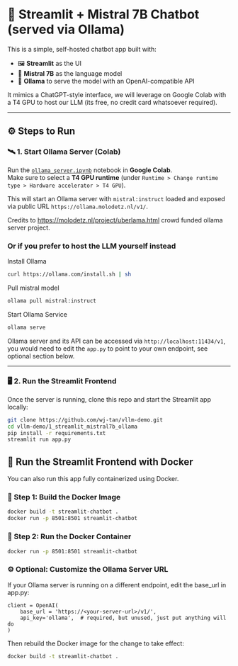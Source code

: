 # 🧠 Streamlit + Mistral 7B Chatbot (served via Ollama)

This is a simple, self-hosted chatbot app built with:

- 🖼️ **Streamlit** as the UI  
- 🧠 **Mistral 7B** as the language model  
- 🚀 **Ollama** to serve the model with an OpenAI-compatible API

It mimics a ChatGPT-style interface, we will leverage on Google Colab with a T4 GPU to host our LLM (its free, no credit card whatsoever required).

---

## ⚙️ Steps to Run

### 🛰️ 1. Start Ollama Server (Colab)

Run the [`ollama_server.ipynb`](./ollama_server.ipynb) notebook in **Google Colab**.  
Make sure to select a **T4 GPU runtime** (under `Runtime > Change runtime type > Hardware accelerator > T4 GPU`).

This will start an Ollama server with `mistral:instruct` loaded and exposed via public URL `https://ollama.molodetz.nl/v1/`.

Credits to https://molodetz.nl/project/uberlama.html crowd funded ollama server project.

### Or if you prefer to host the LLM yourself instead ###

Install Ollama
```bash
curl https://ollama.com/install.sh | sh
```

Pull mistral model
```bash
ollama pull mistral:instruct
```

Start Ollama Service
```bash
ollama serve
```

Ollama server and its API can be accessed via `http://localhost:11434/v1`, you would need to edit the `app.py` to point to your own endpoint, see optional section below.

---

### 🖥️ 2. Run the Streamlit Frontend

Once the server is running, clone this repo and start the Streamlit app locally:

```bash
git clone https://github.com/wj-tan/vllm-demo.git
cd vllm-demo/1_streamlit_mistral7b_ollama
pip install -r requirements.txt
streamlit run app.py
```

## 🐳 Run the Streamlit Frontend with Docker

You can also run this app fully containerized using Docker.

### 🧱 Step 1: Build the Docker Image

```bash
docker build -t streamlit-chatbot .
docker run -p 8501:8501 streamlit-chatbot
```

### 🚀 Step 2: Run the Docker Container

```bash
docker run -p 8501:8501 streamlit-chatbot
```

### ⚙️ Optional: Customize the Ollama Server URL

If your Ollama server is running on a different endpoint, edit the base_url in app.py:

```
client = OpenAI(
    base_url = 'https://<your-server-url>/v1/',
    api_key='ollama',  # required, but unused, just put anything will do
)
```

Then rebuild the Docker image for the change to take effect:

```bash
docker build -t streamlit-chatbot .
```



